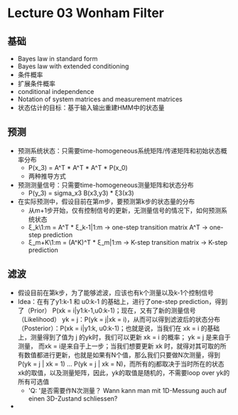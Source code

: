 # Lecture 03 Wonham Filter

## 基础
- Bayes law in standard form
- Bayes law with extended conditioning
- 条件概率
- 扩展条件概率
- conditional independence
- Notation of system matrices and measurement matrices
- 状态估计的目标：基于输入输出重建HMM中的状态量

## 预测
- 预测系统状态：只需要time-homogeneous系统矩阵/传递矩阵和初始状态概率分布
  - P(x_3) = A^T * A^T * A^T * P(x_0)
  - 两种推导方式
- 预测测量信号：只需要time-homogeneous测量矩阵和状态分布
  - P(y_3) = sigma_x3 B(x3,y3) * ξ3(x3)
- 在实际预测中，假设目前在第m步，要预测第k步的状态量的分布
  - 从m+1步开始，仅有控制信号的更新，无测量信号的情况下，如何预测系统状态
  - ξ_k\1:m = A^T * ξ_k-1|1:m -> one-step transition matrix A^T -> one-step prediction
  - ξ_m+K\1:m = (A^K)^T * ξ_m|1:m -> K-step transition matrix -> K-step prediction

## 滤波
- 假设目前在第k步，为了能够滤波，应该也有k个测量以及k-1个控制信号
- Idea：在有了y1:k-1 和 u0:k-1 的基础上，进行了one-step prediction，得到了（Prior） P(xk = i|y1:k-1,u0:k-1)；现在，又有了新的测量信号（Likelihood） yk = j：P(yk = j|xk = i)，从而可以得到滤波后的状态分布（Posterior）：P(xk = i|y1:k, u0:k-1)；也就是说，当我们在 xk = i 的基础上，测量得到了值为 j 的yk时，我们可以更新 xk = i 的概率； yk = j 是来自于测量， 而xk = i是来自于上一步；当我们想要更新 xk 时，就得对其可取的所有数值都进行更新，也就是如果有N个值，那么我们只要做N次测量，得到 P(yk = j | xk = 1) ... P(yk = j | xk = N)，而所有的j都取决于当时所在的状态 xk的取值，以及测量矩阵，因此，yk的取值是随机的，不需要loop over yk的所有可选值
  - 'Q: '是否需要作N次测量？ Wann kann man mit 1D-Messung auch auf einen 3D-Zustand schliessen? 
- 


